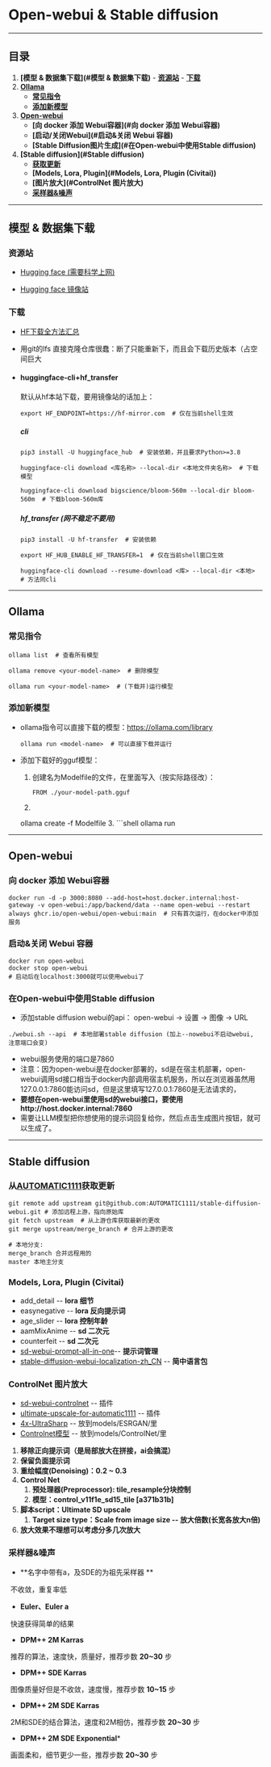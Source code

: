 # Open-webui & Stable diffusion

***


## 目录
1. **[模型 & 数据集下载](#模型 & 数据集下载)**
    	- **[资源站](#资源站)**
    	- **[下载](#下载)**
2. **[Ollama](#Ollama)**
    - **[常见指令](#常见指令)**
    - **[添加新模型](#添加新模型)**
3. **[Open-webui](#Open-webui)**
    - **[向 docker 添加 Webui容器](#向 docker 添加 Webui容器)**
    - **[启动/关闭Webui](#启动&关闭 Webui 容器)**
    - **[Stable Diffusion图片生成](#在Open-webui中使用Stable diffusion)**
4. **[Stable diffusion](#Stable diffusion)**
    - **[获取更新](从[AUTOMATIC1111](https://github.com/AUTOMATIC1111)获取更新)**
    - **[Models, Lora, Plugin](#Models, Lora, Plugin (Civitai))**
    - **[图片放大](#ControlNet 图片放大)**
    - **[采样器&噪声](#采样器&噪声)**

***

## 模型 & 数据集下载

### 资源站

- [Hugging face (需要科学上网)](https://huggingface.co)

- [Hugging face 镜像站](https://hf-mirror.com)

### 下载

- [HF下载全方法汇总](https://zhuanlan.zhihu.com/p/663712983)

- 用git的lfs 直接克隆仓库很蠢：断了只能重新下，而且会下载历史版本（占空间巨大

- #### huggingface-cli+hf_transfer
  
    默认从hf本站下载，要用镜像站的话加上：
    
    ```shel
    export HF_ENDPOINT=https://hf-mirror.com  # 仅在当前shell生效
    ```
    
    ##### cli
    
    ```shell
    pip3 install -U huggingface_hub  # 安装依赖，并且要求Python>=3.8
    ```

    ```shell
    huggingface-cli download <库名称> --local-dir <本地文件夹名称>  # 下载模型
    ```

    ```shell
    huggingface-cli download bigscience/bloom-560m --local-dir bloom-560m  # 下载bloom-560m库
    ```

    ##### hf_transfer (网不稳定不要用)
    
    ```shel
    pip3 install -U hf-transfer  # 安装依赖
    ```
    
    ```shel
    export HF_HUB_ENABLE_HF_TRANSFER=1  # 仅在当前shell窗口生效
    ```
    
    ```shel
    huggingface-cli download --resume-download <库> --local-dir <本地>  # 方法同cli
    ```
    

***

## Ollama

### 常见指令

```shell
ollama list  # 查看所有模型
```

```shell
ollama remove <your-model-name>  # 删除模型
```

```shell
ollama run <your-model-name>  # (下载并)运行模型
```

### 添加新模型
- ollama指令可以直接下载的模型：https://ollama.com/library

    ```shell
    ollama run <model-name>  # 可以直接下载并运行
    ```

- 添加下载好的gguf模型：

    1. 创建名为Modelfile的文件，在里面写入（按实际路径改）：
        ```shell
        FROM ./your-model-path.gguf
        ```
    2. ```shell
    ollama create <your-model-name> -f Modelfile
   3.  ```shell
    ollama run <your-model-name>

***

## Open-webui
### 向 docker 添加 Webui容器

```shell
docker run -d -p 3000:8080 --add-host=host.docker.internal:host-gateway -v open-webui:/app/backend/data --name open-webui --restart always ghcr.io/open-webui/open-webui:main  # 只有首次运行，在docker中添加服务
```

### 启动&关闭 Webui 容器
```shell
docker run open-webui
docker stop open-webui
# 启动后在localhost:3000就可以使用webui了
```
### 在Open-webui中使用Stable diffusion

- 添加stable diffusion webui的api：  open-webui -> 设置 -> 图像 -> URL

```shell
./webui.sh --api  # 本地部署stable diffusion (加上--nowebui不启动webui, 注意端口会变)
```
- webui服务使用的端口是7860
- 注意：因为open-webui是在docker部署的，sd是在宿主机部署，open-webui调用sd接口相当于docker内部调用宿主机服务，所以在浏览器虽然用127.0.0.1:7860能访问sd，但是这里填写127.0.0.1:7860是无法请求的，
- **要想在open-webui里使用sd的webui接口，要使用http://host.docker.internal:7860**
- 需要让LLM模型把你想使用的提示词回复给你，然后点击生成图片按钮，就可以生成了。

***

## Stable diffusion
### 从[AUTOMATIC1111](https://github.com/AUTOMATIC1111)获取更新

```shell
git remote add upstream git@github.com:AUTOMATIC1111/stable-diffusion-webui.git # 添加远程上游，指向原始库
git fetch upstream  # 从上游仓库获取最新的更改
git merge upstream/merge_branch # 合并上游的更改

# 本地分支:
merge_branch 合并远程用的
master 本地主分支
```

### Models, Lora, Plugin (Civitai)
- add_detail  -- **lora 细节**
- easynegative  -- **lora 反向提示词**
- age_slider  -- **lora 控制年龄**
- aamMixAnime  -- **sd 二次元**
- counterfeit  -- **sd 二次元**
- [sd-webui-prompt-all-in-one](https://github.com/Physton/sd-webui-prompt-all-in-one)-- **提示词管理**
- [stable-diffusion-webui-localization-zh_CN](https://github.com/dtlnor/stable-diffusion-webui-localization-zh_CN)  -- **简中语言包**

### ControlNet 图片放大
- [sd-webui-controlnet](https://github.com/Mikubill/sd-webui-controlnet) -- 插件
- [ultimate-upscale-for-automatic1111](https://github.com/Coyote-A/ultimate-upscale-for-automatic1111) -- 插件
- [4x-UltraSharp](https://mega.nz/folder/qZRBmaIY#nIG8KyWFcGNTuMX_XNbJ_g/file/vRYVhaDA) -- 放到models/ESRGAN/里
- [Controlnet模型](https://huggingface.co/lllyasviel/ControlNet-v1-1/blob/main/control_v11f1e_sd15_tile.pth) -- 放到models/ControlNet/里

1. **移除正向提示词（是局部放大在拼接，ai会搞混）**
2. **保留负面提示词**
3. **重绘幅度(Denoising)：0.2 ~ 0.3**  
4. **Control Net**
    1. **预处理器(Preprocessor): tile_resample分块控制**
    2. **模型：control_v11f1e_sd15_tile [a371b31b]**
5. **脚本script：Ultimate SD upscale**
    1. **Target size type：Scale from image size -- 放大倍数(长宽各放大n倍)**
6. **放大效果不理想可以考虑分多几次放大**

### 采样器&噪声

- **名字中带有a，及SDE的为祖先采样器 **

​	不收敛，重复率低

- **Euler、Euler a** 

​	快速获得简单的结果

- **DPM++ 2M Karras**

​	推荐的算法，速度快，质量好，推荐步数 **20~30** 步

- **DPM++ SDE Karras**

​	图像质量好但是不收敛，速度慢，推荐步数 **10~15** 步

- **DPM++ 2M SDE Karras**

​	2M和SDE的结合算法，速度和2M相仿，推荐步数 **20~30** 步

- **DPM++ 2M SDE Exponential***

​	画面柔和，细节更少一些，推荐步数 **20~30** 步
